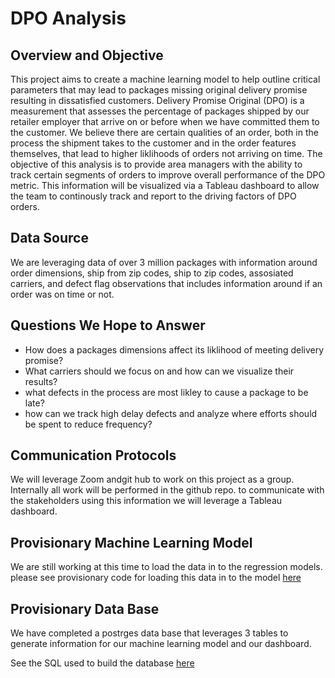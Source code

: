# DPO Analysis 
## Overview and Objective
This project aims to create a machine learning model to help outline critical parameters that may lead to packages missing original delivery promise resulting in dissatisfied customers. Delivery Promise Original (DPO) is a measurement that assesses the percentage of packages shipped by our retailer employer that arrive on or before when we have committed them to the customer. We believe there are certain qualities of an order, both in the process the shipment takes to the customer and in the order features themselves, that lead to higher liklihoods of orders not arriving on time. The objective of this analysis is to provide area managers with the ability to track certain segments of orders to improve overall performance of the DPO metric. This information will be visualized via a Tableau dashboard to allow the team to continously track and report to the driving factors of DPO orders. 

## Data Source
We are leveraging data of over 3 million packages with information around order dimensions, ship from zip codes, ship to zip codes, assosiated carriers, and defect flag observations that includes information around if an order was on time or not. 

## Questions We Hope to Answer
- How does a packages dimensions affect its liklihood of meeting delivery promise?
- What carriers should we focus on and how can we visualize their results?
- what defects in the process are most likley to cause a package to be late? 
- how can we track high delay defects and analyze where efforts should be spent to reduce frequency?

## Communication Protocols
We will leverage Zoom andgit hub to work on this project as a group. Internally all work will be performed in the github repo. to communicate with the stakeholders using this information we will leverage a Tableau dashboard. 

## Provisionary Machine Learning Model
We are still working at this time to load the data in to the regression models. please see provisionary code for loading this data in to the model [here](https://github.com/mmilner3/DPO_Analysis/blob/Shawn/Clean_DPO_Table.ipynb)




## Provisionary Data Base
We have completed a postrges data base that leverages 3 tables to generate information for our machine learning model and our dashboard. 

See the SQL used to build the database [here](https://github.com/mmilner3/DPO_Analysis/blob/main/RDB_Table_setup.sql)
